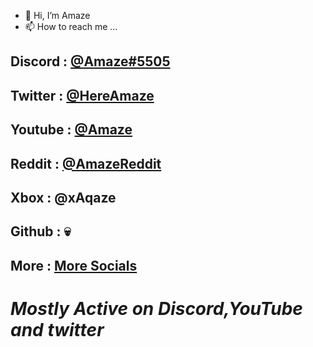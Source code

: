 - 👋 Hi, I’m Amaze
- 📫 How to reach me ...

## Discord : [@Amaze#5505](https://discordapp.com/users/900793535828197446)

## Twitter : [@HereAmaze](https://twitter.com/HereAmaze?t=vV00i5uvnTUm2C8dVraeBw&s=09)

## Youtube : [@Amaze](https://youtube.com/channel/UC2BVAgUxWKpOSMRnjVUEdLQ)

## Reddit : [@AmazeReddit](https://www.reddit.com/u/AmazeReddit?utm_medium=android_app&utm_source=share)

## Xbox : @xAqaze

## Github : 💀 

## More : [More Socials](https://linktr.ee/amazelinks)

# ***Mostly Active on Discord,YouTube and twitter***
